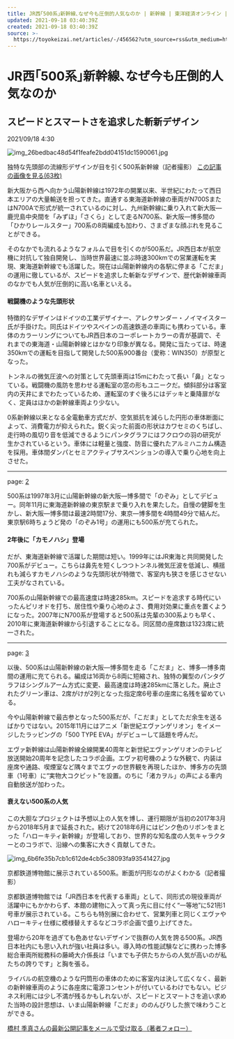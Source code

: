 ```yaml
---
title: JR西｢500系｣新幹線､なぜ今も圧倒的人気なのか | 新幹線 | 東洋経済オンライン | 社会をよくする経済ニュース
updated: 2021-09-18 03:40:39Z
created: 2021-09-18 03:40:39Z
source: >-
  https://toyokeizai.net/articles/-/456562?utm_source=rss&utm_medium=http&utm_campaign=link_back
---
```


# JR西｢500系｣新幹線､なぜ今も圧倒的人気なのか

## スピードとスマートさを追求した斬新デザイン

2021/09/18 4:30

![img_26bedbac48d54f1feafe2bdd04151dc1590061.jpg](../_resources/img_26bedbac48d54f1feafe2bdd04151dc1590061.jpg)

独特な先頭部の流線形デザインが目を引く500系新幹線（記者撮影）
[この記事の画像を見る(63枚)](https://toyokeizai.net/articles/photo/456562)

新大阪から西へ向かう山陽新幹線は1972年の開業以来、半世紀にわたって西日本エリアの大量輸送を担ってきた。直通する東海道新幹線の車両がN700SまたはN700Aで形式が統一されているのに対し、九州新幹線に乗り入れて新大阪―鹿児島中央間を「みずほ」「さくら」として走るN700系、新大阪―博多間の「ひかりレールスター」700系の8両編成も加わり、さまざまな顔ぶれを見ることができる。

そのなかでも流れるようなフォルムで目を引くのが500系だ。JR西日本が航空機に対抗して独自開発し、当時世界最速に並ぶ時速300kmでの営業運転を実現、東海道新幹線でも活躍した。現在は山陽新幹線内の各駅に停まる「こだま」の運用に徹しているが、スピードを追求した斬新なデザインで、歴代新幹線車両のなかでも人気が圧倒的に高い名車といえる。

#### 戦闘機のような先頭形状

特徴的なデザインはドイツの工業デザイナー、アレクサンダー・ノイマイスター氏が手掛けた。同氏はドイツやスペインの高速鉄道の車両にも携わっている。車体のカラーリングについてもJR西日本のコーポレートカラーの青が基調で、それまでの東海道・山陽新幹線とはかなり印象が異なる。開発に当たっては、時速350kmでの運転を目指して開発した500系900番台（愛称：WIN350）が原型となった。

トンネルの微気圧波への対策として先頭車両は15mにわたって長い「鼻」となっている。戦闘機の風防を思わせる運転室の窓の形もユニークだ。傾斜部分は客室内の天井にまでわたっているため、運転室のすぐ後ろにはデッキと乗降扉がなく、定員はほかの新幹線車両より少ない。

0系新幹線以来となる全電動車方式だが、空気抵抗を減らした円形の車体断面によって、消費電力が抑えられた。鋭く尖った前面の形状はカワセミのくちばし、走行時の風切り音を低減できるようにパンタグラフにはフクロウの羽の研究が生かされているという。車体には軽量と強度、防音に優れたアルミハニカム構造を採用。車体間ダンパとセミアクティブサスペンションの導入で乗り心地を向上させた。

* * *

page: [2](https://toyokeizai.net/articles/-/456562?page=2)

500系は1997年3月に山陽新幹線の新大阪―博多間で「のぞみ」としてデビュー。同年11月に東海道新幹線の東京駅まで乗り入れを果たした。自慢の健脚を生かし、新大阪―博多間は最速2時間17分、東京―博多間を4時間49分で結んだ。東京駅6時ちょうど発の「のぞみ1号」の運用にも500系が充てられた。

#### 2年後に「カモノハシ」登場

だが、東海道新幹線で活躍した期間は短い。1999年にはJR東海と共同開発した700系がデビュー。こちらは鼻先を短くしつつトンネル微気圧波を低減し、横揺れも減らすカモノハシのような先頭形状が特徴で、客室内も狭さを感じさせない工夫がなされている。

700系の山陽新幹線での最高速度は時速285km。スピードを追求する時代にいったんピリオドを打ち、居住性や乗り心地のよさ、費用対効果に重点を置くようになった。2007年にN700系が登場すると500系は先輩の300系よりも早く、2010年に東海道新幹線から引退することになる。同区間の座席数は1323席に統一された。

* * *

page: [3](https://toyokeizai.net/articles/-/456562?page=3)

以後、500系は山陽新幹線の新大阪―博多間を走る「こだま」と、博多―博多南間の運用に充てられる。編成は16両から8両に短縮され、独特の翼型のパンタグラフはシングルアーム方式に変更、最高速度は時速285kmに落とした。廃止されたグリーン車は、2席がけが2列となった指定席6号車の座席に名残を留めている。

今や山陽新幹線で最古参となった500系だが、「こだま」としてただ余生を送るばかりではない。2015年11月にはアニメ「新世紀エヴァンゲリオン」をイメージしたラッピングの「500 TYPE EVA」がデビューして話題を呼んだ。

エヴァ新幹線は山陽新幹線全線開業40周年と新世紀エヴァンゲリオンのテレビ放送開始20周年を記念したコラボ企画。エヴァ初号機のような外観で、内装は座席や通路、喫煙室など隅々までエヴァの世界観を再現したほか、博多方の先頭車（1号車）に“実物大コクピット”を設置。のちに「渚カヲル」の声による車内自動放送が加わった。

#### 衰えない500系の人気

この大胆なプロジェクトは予想以上の人気を博し、運行期限が当初の2017年3月から2018年5月まで延長された。続けて2018年6月にはピンク色のリボンをまとった「ハローキティ新幹線」が登場しており、世界的な知名度の人気キャラクターとのコラボで、沿線への集客に大きく貢献してきた。

![img_6b6fe35b7cb1c612de4cb5c38093fa93541427.jpg](../_resources/img_6b6fe35b7cb1c612de4cb5c38093fa93541427.jpg)

京都鉄道博物館に展示されている500系。断面が円形なのがよくわかる（記者撮影）

京都鉄道博物館では「JR西日本を代表する車両」として、同形式の現役車両が活躍中にもかかわらず、本館の建物に入って真っ先に目に付く“一等地”に521形1号車が展示されている。こちらも特別展に合わせて、営業列車と同じくエヴァやハローキティ仕様に模様替えするなどコラボ企画で盛り上げてきた。

登場から20年を過ぎても色あせないデザインで抜群の人気を誇る500系。JR西日本社内にも思い入れが強い社員は多い。導入時の性能試験などに携わった博多総合車両所総務科の藤崎大介係長は「いまでも子供たちからの人気が高いのが私たちの誇りです」と胸を張る。

ライバルの航空機のような円筒形の車体のために客室内は決して広くなく、最新の新幹線車両のように各座席に電源コンセントが付いているわけでもない。ビジネス利用には少し不満が残るかもしれないが、スピードとスマートさを追い求めた当時の設計思想は、いま山陽新幹線「こだま」ののんびりした旅で味わうことができる。

[橋村 季真さんの最新公開記事をメールで受け取る（著者フォロー）](https://id.toyokeizai.net/fm/?author_id=2986&author_name=%E6%A9%8B%E6%9D%91+%E5%AD%A3%E7%9C%9F&referer=%2Farticles%2F-%2F456562%3Fpage%3D3)
